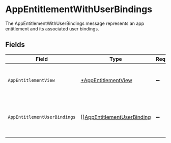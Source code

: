 # AppEntitlementWithUserBindings

 The AppEntitlementWithUserBindings message represents an app entitlement and its associated user bindings.



## Fields

| Field                                                                                                                                         | Type                                                                                                                                          | Required                                                                                                                                      | Description                                                                                                                                   |
| --------------------------------------------------------------------------------------------------------------------------------------------- | --------------------------------------------------------------------------------------------------------------------------------------------- | --------------------------------------------------------------------------------------------------------------------------------------------- | --------------------------------------------------------------------------------------------------------------------------------------------- |
| `AppEntitlementView`                                                                                                                          | [*AppEntitlementView](../../models/shared/appentitlementview.md)                                                                              | :heavy_minus_sign:                                                                                                                            |  The app entitlement view contains the serialized app entitlement and paths to objects referenced by the app entitlement.<br/>                |
| `AppEntitlementUserBindings`                                                                                                                  | [][AppEntitlementUserBinding](../../models/shared/appentitlementuserbinding.md)                                                               | :heavy_minus_sign:                                                                                                                            |  An array of AppEntitlementUserBinding objects which represent the relationships that give app users access to the specific app entitlement.<br/> |